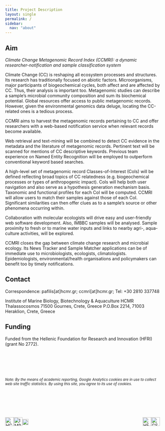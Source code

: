 ```yaml
---
title: Project Description
layout: single
permalink: /
sidebar:
  nav: "about"
---
```


## Aim

*Climate Change Metagenomic Record Index (CCMRI): a dynamic researcher-notification and sample classification system*

Climate Change (CC) is reshaping all ecosystem processes and structures. Its research has traditionally focused on abiotic factors. Microorganisms, major participants of biogeochemical cycles, both affect and are affected by CC. Thus, their analysis is important too. Metagenomic studies can describe a sample’s microbial community composition and sum its biochemical potential. Global resources offer access to public metagenomic records. However, given the environmental genomics data deluge, locating the CC-related ones is a tedious process. 

CCMRI aims to harvest the metagenomic records pertaining to CC and offer researchers with a web-based notification service when relevant records become available. 

Web retrieval and text-mining will be combined to detect CC evidence in the metadata and the literature of metagenomic records. Pertinent text will be scanned for mentions of CC descriptive keywords. Previous team experience on Named Entity Recognition will be employed to outperform conventional keyword based searches. 

A high-level set of metagenomic record Classes-of-Interest (CoIs) will be defined reflecting broad topics of CC relatedness (e.g. biogeochemical processes or types of anthropogenic impact). CoIs will help both user navigation and also serve as a hypothesis generation mechanism basis. Taxonomic and functional profiles for each CoI will be computed. CCMRI will allow users to match their samples against those of each CoI. Significant similarities can then offer clues as to a sample’s source or other phenomena occurring within. 

Collaboration with molecular ecologists will drive easy and user-friendly web software development. Also, IMBBC samples will be analysed. Sample proximity to fresh or to marine water inputs and links to nearby agri-, aqua-culture activities, will be explored. 

CCMRI closes the gap between climate change research and microbial ecology. Its News Tracker and Sample Matcher applications can be of immediate use to microbiologists, ecologists, climatologists. Epidemiologists, environmental/health organisations and policymakers can benefit too by timely notifications.

## Contact

Correspondence: pafilis[at]hcmr.gr; ccmri[at]hcmr.gr; Tel: +30 2810 337748

Institute of Marine Biology,
Biotechnology & Aquaculture
HCMR
Thalassocosmos
71500 Gournes, Crete, Greece
P.O.Box 2214, 71003 Heraklion, Crete, Greece

## Funding

Funded from the Hellenic Foundation for Research and Innovation (HFRI) (grant No 2772).

<!-- Google Analytics in use message -->
<!-- <div style="     margin-left: auto;     margin-right: auto;     display: block;     width: 50%;
                      margin-top: 20%;       font-size: smaller;     font-style: italic;">-->
<div style="          margin-top: 20%;       font-size: smaller;     font-style: italic;">              
    Note: By the means of academic reporting, Google Analytics cookies are in use to collect web site traffic statistics.
    By using this site, you agree to its use of cookies.
</div>


<!-- Host insitution and funding logos -->
<div style="          margin-top: 20%;">              
  <div style="float: left;"><a href="http://www.hcmr.gr"><img alt="HCMR logo" src="{{ site.baseurl }}/images/hcmr.png"            style="border: 0; height:2em;" /></a></div>
  <div style="float: left;"><a href="http://www.imbbc.hcmr.gr"><img alt="IMBBC logo" src="{{ site.baseurl }}/images/logo-imbbc.png"    style="border: 0; height:2em;" /></a></div>
  <div style="float: left;"><a href="http://lab42open.hcmr.gr"><img alt="lab42open logo" src="{{ site.baseurl }}/images/lab42open.png" style="border: 0; height: 1.4em; margin-top: 0.4em"/></a></div>
  
  <div style="float: right;"><a href="http://www.gsrt.gr"><img alt="GSRT logo" src="{{ site.baseurl }}/images/gsri.png"           style="border: 0; height:2em;"/></a></div>
  <div style="float: right;"><a href="http://www.elidek.gr"><img alt="HFRI logo" src="{{ site.baseurl }}/images/hfri.png"           style="border: 0; height:2em;"/></a></div>
</div>


